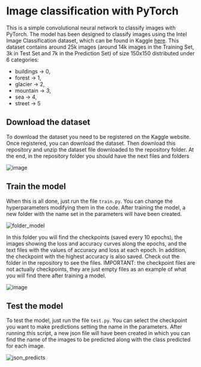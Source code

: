 # Image classification with PyTorch
This is a simple convolutional neural network to classify images with PyTorch. The model has been designed to classify images using the Intel Image Classification dataset, which can be found in Kaggle [here](https://www.kaggle.com/datasets/puneet6060/intel-image-classification). This dataset contains around 25k images (around 14k images in the Training Set, 3k in Test Set and 7k in the Prediction Set) of size 150x150 distributed under 6 categories:

- buildings → 0,
- forest → 1,
- glacier → 2,
- mountain → 3,
- sea → 4,
- street → 5

## Download the dataset
To download the dataset you need to be registered on the Kaggle website. Once registered, you can download the dataset. Then download this repository and unzip the dataset file downloaded to the repository folder. At the end, in the repository folder you should have the next files and folders

![image](https://user-images.githubusercontent.com/71872419/199301657-64661d75-1bf0-4244-aa9e-0c7915da9a18.png)

## Train the model
When this is all done, just run the file ```train.py```. You can change the hyperparameters modifying them in the code. After training the model, a new folder with the name set in the parameters will have been created.

![folder_model](https://user-images.githubusercontent.com/71872419/199301539-d31f53c7-b664-4e48-b1f6-7cde961a5bac.png)

In this folder you will find the checkpoints (saved every 10 epochs), the images showing the loss and accuracy curves along the epochs, and the text files with the values of accuracy and loss at each epoch. In addition, the checkpoint with the highest accuracy is also saved. Check out the folder in the repository to see the files. IMPORTANT: the checkpoint files are not actually checkpoints, they are just empty files as an example of what you will find there after training a model.

![image](https://user-images.githubusercontent.com/71872419/199301321-5e6a7e8a-a55e-4de2-9b40-54392242d31f.png)

## Test the model
To test the model, just run the file ```test.py```. You can select the checkpoint you want to make predictions setting the name in the parameters. After running this script, a new json file will have been created in which you can find the name of the images to be predicted along with the class predicted for each image.

![json_predicts](https://user-images.githubusercontent.com/71872419/199303151-d09c65f0-1721-49a2-b57c-c23e401d25cf.png)
